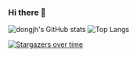 ### Hi there 👋

![dongjh's GitHub stats](https://github-readme-stats.vercel.app/api?username=HONGcalmJIN&count_private=false&show_icons=true)
![Top Langs](https://github-readme-stats.vercel.app/api/top-langs/?username=HONGcalmJIN)

[![Stargazers over time](https://starchart.cc/HONGcalmJIN/HONGcalmJIN.svg)](https://starchart.cc/HONGcalmJIN/HONGcalmJIN)

<!--
## Selected projects

### Multi-Source Human-in-the-Loop Experimental Platform for Connected and Autonomous Vehicles via Mixed Digital Twin

[![](https://github-readme-stats.vercel.app/api/pin/?username=dongjh20&repo=MSH-MCCT)](https://dongjh20.github.io/MSH-MCCT)

### Mixed cloud control testbed: validating vehicle-road-cloud integration via mixed digital twin.

[![](https://github-readme-stats.vercel.app/api/pin/?username=dongjh20&repo=MCCT)](https://dongjh20.github.io/MCCT)

**HONGcalmJIN/HONGcalmJIN** is a ✨ _special_ ✨ repository because its `README.md` (this file) appears on your GitHub profile.

Here are some ideas to get you started:

- 🔭 I’m currently working on ...
- 🌱 I’m currently learning ...
- 👯 I’m looking to collaborate on ...
- 🤔 I’m looking for help with ...
- 💬 Ask me about ...
- 📫 How to reach me: ...
- 😄 Pronouns: ...
- ⚡ Fun fact: ...
-->
